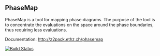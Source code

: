 ## PhaseMap

PhaseMap is a tool for mapping phase diagrams. The purpose of the tool is to concentrate the evaluations on the space around the phase boundaries, thus requiring less evaluations.

Documentation: http://z2pack.ethz.ch/phasemap

[![Build Status](https://travis-ci.org/greschd/PhaseMap.svg)](https://travis-ci.org/greschd/PhaseMap)
